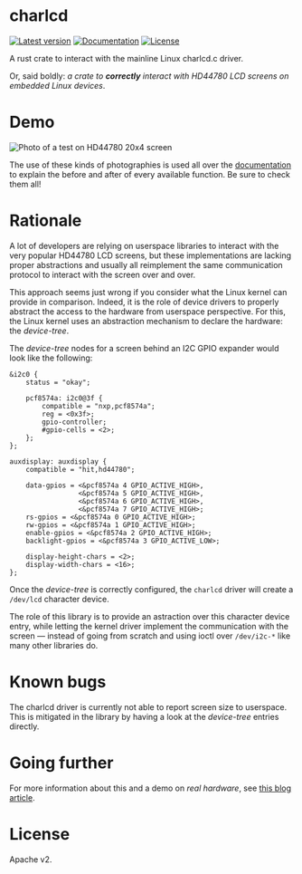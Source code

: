 # charlcd

[![Latest version](https://img.shields.io/crates/v/charlcd.svg)](https://crates.io/crates/charlcd)
[![Documentation](https://docs.rs/charlcd/badge.svg)](https://docs.rs/charlcd)
[![License](https://img.shields.io/crates/l/charlcd.svg)](https://crates.io/crates/charlcd)

A rust crate to interact with the mainline Linux charlcd.c driver.

Or, said boldly: _a crate to **correctly** interact with HD44780 LCD
screens on embedded Linux devices_.

# Demo

![Photo of a test on HD44780 20x4
screen](https://crates.microjoe.org/charlcd/media/docs/test.jpg)

The use of these kinds of photographies is used all over the
[documentation](https://docs.rs/charlcd) to explain the before and
after of every available function. Be sure to check them all!

# Rationale

A lot of developers are relying on userspace libraries to interact with the
very popular HD44780 LCD screens, but these implementations are lacking
proper abstractions and usually all reimplement the same communication
protocol to interact with the screen over and over.

This approach seems just wrong if you consider what the Linux kernel can
provide in comparison. Indeed, it is the role of device drivers to properly
abstract the access to the hardware from userspace perspective. For this,
the Linux kernel uses an abstraction mechanism to declare the hardware:
the *device-tree*.

The *device-tree* nodes for a screen behind an I2C GPIO expander would look
like the following:

```dts
&i2c0 {
    status = "okay";

    pcf8574a: i2c0@3f {
        compatible = "nxp,pcf8574a";
        reg = <0x3f>;
        gpio-controller;
        #gpio-cells = <2>;
    };
};

auxdisplay: auxdisplay {
    compatible = "hit,hd44780";

    data-gpios = <&pcf8574a 4 GPIO_ACTIVE_HIGH>,
                 <&pcf8574a 5 GPIO_ACTIVE_HIGH>,
                 <&pcf8574a 6 GPIO_ACTIVE_HIGH>,
                 <&pcf8574a 7 GPIO_ACTIVE_HIGH>;
    rs-gpios = <&pcf8574a 0 GPIO_ACTIVE_HIGH>;
    rw-gpios = <&pcf8574a 1 GPIO_ACTIVE_HIGH>;
    enable-gpios = <&pcf8574a 2 GPIO_ACTIVE_HIGH>;
    backlight-gpios = <&pcf8574a 3 GPIO_ACTIVE_LOW>;

    display-height-chars = <2>;
    display-width-chars = <16>;
};
```

Once the *device-tree* is correctly configured, the `charlcd` driver will
create a `/dev/lcd` character device.

The role of this library is to provide an astraction over this character
device entry, while letting the kernel driver implement the communication
with the screen — instead of going from scratch and using ioctl over
`/dev/i2c-*` like many other libraries do.

# Known bugs

The charlcd driver is currently not able to report screen size to userspace.
This is mitigated in the library by having a look at the *device-tree* entries
directly.

# Going further

For more information about this and a demo on *real hardware*, see [this blog
article](https://blog.microjoe.org/2019/hd44780-lcd-i2c-screen-using-linux-mainline-charlcd-driver.html).

# License

Apache v2.
